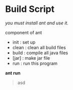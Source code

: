 <h1>Build Script</h1>

  <i>you must install ant and use it.</i>
  
  component of ant
  
  * init  : set up
  * clean : clean all build files
  * build : compile all java files
  * [jar]   : make jar file   
  * run   : run this program
  
   <strong>ant run</strong>
   
  >asd
